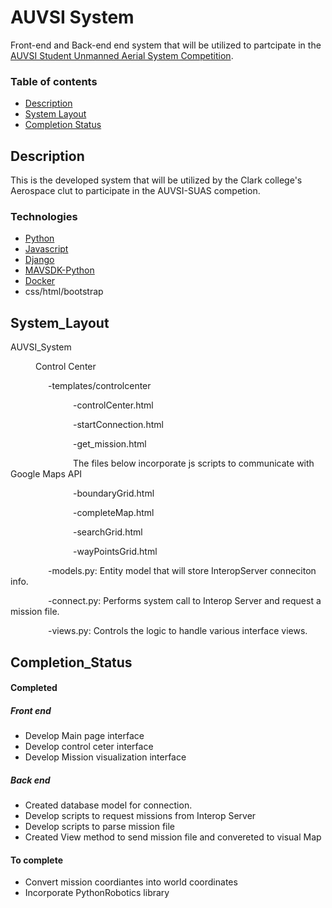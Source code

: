 # AUVSI System

Front-end and Back-end end system that will be utilized to partcipate in the [AUVSI Student Unmanned Aerial System Competition](https://www.auvsi-suas.org/).

### Table of contents
- [Description](#Description)
- [System Layout](#System_Layout)
- [Completion Status](#Completion_Status)

## Description
This is the developed system that will be utilized by the Clark college's Aerospace clut to participate in the AUVSI-SUAS competion.
### Technologies
- [Python](https://www.python.org/)
- [Javascript](https://www.javascript.com/)
- [Django](https://www.djangoproject.com/)
- [MAVSDK-Python](https://github.com/mavlink/MAVSDK-Python)
- [Docker](https://www.docker.com/)
- css/html/bootstrap



## System_Layout
AUVSI_System
 <p style="text-indent: 40px">Control Center</p>
 <p style="text-indent: 60px">-templates/controlcenter<br>

 <p style="text-indent: 100px"> -controlCenter.html</p>
 <p style="text-indent: 100px"> -startConnection.html</p>
 <p style="text-indent: 100px"> -get_mission.html</p>

 <p style="text-indent: 100px"> The files below incorporate js scripts to communicate with Google Maps API</p>
 <p style="text-indent: 100px"> -boundaryGrid.html</p>
 <p style="text-indent: 100px"> -completeMap.html</p>
 <p style="text-indent: 100px"> -searchGrid.html</p>
 <p style="text-indent: 100px"> -wayPointsGrid.html</p>

 </p>
 
 <p style="text-indent: 60px">-models.py: Entity model that will store InteropServer conneciton info. </p>
 <p style="text-indent: 60px">-connect.py: Performs system call  to Interop Server and request a mission file.</p>
 <p style="text-indent: 60px">-views.py: Controls the logic to handle various interface views.</p>
 





## Completion_Status
#### Completed
##### Front end
- Develop Main page interface
- Develop control ceter interface
- Develop Mission visualization interface<br>

##### Back end
- Created database model for connection.
- Develop scripts to request missions from Interop Server
- Develop scripts to parse mission file
- Created View method to send mission file and convereted to visual Map

#### To complete
- Convert mission coordiantes into world coordinates
- Incorporate PythonRobotics library

